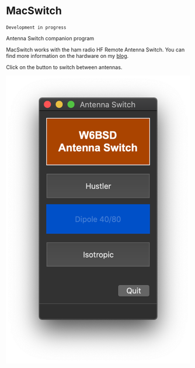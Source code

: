 # MacSwitch

`Development in progress`

Antenna Switch companion program

MacSwitch works with the ham radio HF Remote Antenna Switch. You can find more information on the hardware on my [blog][1].

Click on the button to switch between antennas.

![Screenshoot](misc/MacSwitch.png)





[1]: https://0x9900.com/remote-controlled-antenna-switch/
